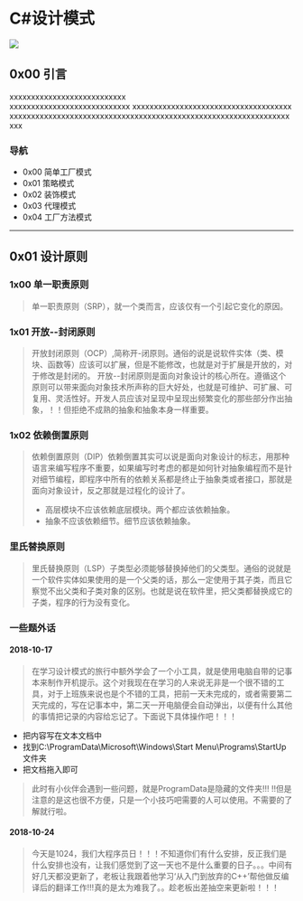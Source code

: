 # C#设计模式  

![](https://i.imgur.com/ZPcIGpA.jpg)  

## 0x00 引言    
xxxxxxxxxxxxxxxxxxxxxxxxxxx  
xxxxxxxxxxxxxxxxxxxxxxxxxxxx 
xxxxxxxxxxxxxxxxxxxxxxxxxxxxxxxxxxxxx
xxxxxxxxxxxxxxxxxxxxxxxxxxxxxxxxxxxxxxxxxxxxxxxxxxxxxxxxxxxxxxxxxxxx
### 导航  
 -	 0x00 简单工厂模式
 -	 0x01 策略模式
 -	 0x02 装饰模式 
 -	 0x03 代理模式
 -	 0x04 工厂方法模式
 ---   
## 0x01 设计原则    
### 1x00 单一职责原则    
> 单一职责原则（SRP），就一个类而言，应该仅有一个引起它变化的原因。      

### 1x01 开放--封闭原则
> 开放封闭原则（OCP）,简称开-闭原则。通俗的说是说软件实体（类、模块、函数等）应该可以扩展，但是不能修改，也就是对于扩展是开放的，对于修改是封闭的。
> 开放--封闭原则是面向对象设计的核心所在。遵循这个原则可以带来面向对象技术所声称的巨大好处，也就是可维护、可扩展、可复用、灵活性好。开发人员应该对呈现中呈现出频繁变化的那些部分作出抽象，！！但拒绝不成熟的抽象和抽象本身一样重要。  
  
### 1x02 依赖倒置原则  
> 依赖倒置原则（DIP）依赖倒置其实可以说是面向对象设计的标志，用那种语言来编写程序不重要，如果编写时考虑的都是如何针对抽象编程而不是针对细节编程，即程序中所有的依赖关系都是终止于抽象类或者接口，那就是面向对象设计，反之那就是过程化的设计了。
> + 高层模块不应该依赖底层模块。两个都应该依赖抽象。
> + 抽象不应该依赖细节。细节应该依赖抽象。  
  
### 里氏替换原则
> 里氏替换原则（LSP）子类型必须能够替换掉他们的父类型。通俗的说就是一个软件实体如果使用的是一个父类的话，那么一定使用于其子类，而且它察觉不出父类和子类对象的区别。也就是说在软件里，把父类都替换成它的子类，程序的行为没有变化。  
  
###   




### 一些题外话  
#### 2018-10-17  
>在学习设计模式的旅行中额外学会了一个小工具，就是使用电脑自带的记事本来制作开机提示。这个对我现在在学习的人来说无非是一个很不错的工具，对于上班族来说也是个不错的工具，把前一天未完成的，或者需要第二天完成的，写在记事本中，第二天一开电脑便会自动弹出，以便有什么其他的事情把记录的内容给忘记了。下面说下具体操作吧！！！      

 + 把内容写在文本文档中  
 + 找到C:\ProgramData\Microsoft\Windows\Start Menu\Programs\StartUp文件夹
 + 把文档拖入即可  
 >此时有小伙伴会遇到一些问题，就是ProgramData是隐藏的文件夹!!!
 >!!但是注意的是这也很不方便，只是一个小技巧吧需要的人可以使用。不需要的了解就行啦。  
  
#### 2018-10-24  
>今天是1024，我们大程序员日！！！不知道你们有什么安排，反正我们是什么安排也没有，让我们感觉到了这一天也不是什么重要的日子。。。中间有好几天都没更新了，老板让我跟着他学习‘从入门到放弃的C++’帮他做反编译后的翻译工作!!!真的是太为难我了。。趁老板出差抽空来更新啦！！！

	


